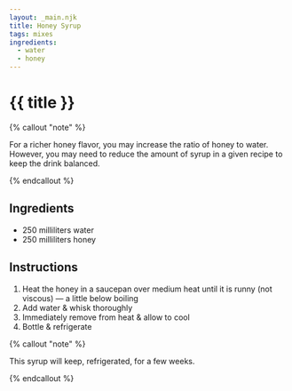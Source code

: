 ```yaml
---
layout: _main.njk
title: Honey Syrup
tags: mixes
ingredients:
  - water
  - honey
---
```


<!-- markdownlint-disable MD025 -->
# {{ title }}
<!-- markdownlint-disable MD025 -->

<!-- markdownlint-disable MD012 -->
{% callout "note" %}

  For a richer honey flavor, you may increase the ratio of honey to water. However, you may need to reduce the amount of syrup in a given recipe to keep the drink balanced.

{% endcallout %}
<!-- markdownlint-enable MD012 -->

## Ingredients

* 250 milliliters water
* 250 milliliters honey

## Instructions

1. Heat the honey in a saucepan over medium heat until it is runny (not viscous) — a little below boiling
2. Add water &  whisk thoroughly
3. Immediately remove from heat & allow to cool
4. Bottle & refrigerate

<!-- markdownlint-disable MD012 -->
{% callout "note" %}
<!-- markdownlint-enable MD012 -->

  This syrup will keep, refrigerated, for a few weeks.

{% endcallout %}
